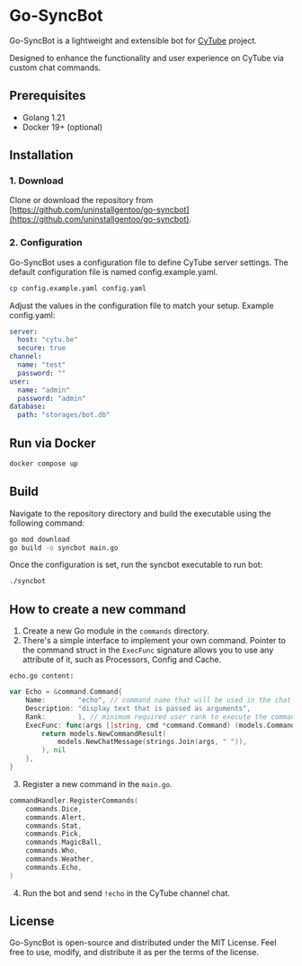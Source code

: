 # Go-SyncBot

Go-SyncBot is a lightweight and extensible bot for [CyTube](https://cytu.be/) project.

Designed to enhance the functionality and user experience on CyTube via custom chat commands. 

## Prerequisites
* Golang 1.21
* Docker 19+ (optional)

## Installation

### 1. Download

Clone or download the repository from [https://github.com/uninstallgentoo/go-syncbot](https://github.com/uninstallgentoo/go-syncbot).

### 2. Configuration
Go-SyncBot uses a configuration file to define CyTube server settings. The default configuration file is named config.example.yaml.

```bash
cp config.example.yaml config.yaml
```

Adjust the values in the configuration file to match your setup.
Example config.yaml:

``` yaml
server:
  host: "cytu.be"
  secure: true
channel:
  name: "test"
  password: ""
user:
  name: "admin"
  password: "admin"
database:
  path: "storages/bot.db"
```

## Run via Docker
```bash
docker compose up
```


## Build

Navigate to the repository directory and build the executable using the following command:

```bash
go mod download
go build -o syncbot main.go
```

Once the configuration is set, run the syncbot executable to run bot:

``` bash
./syncbot
```

## How to create a new command
1. Create a new Go module in the `commands` directory.
2. There's a simple interface to implement your own command. Pointer to the command struct in the `ExecFunc` signature allows you to use any attribute of it, such as Processors, Config and Cache.

`echo.go content:`
```go
var Echo = &command.Command{
	Name:        "echo", // command name that will be used in the chat
	Description: "display text that is passed as arguments",
	Rank:        1, // minimum required user rank to execute the command
	ExecFunc: func(args []string, cmd *command.Command) (models.CommandResult, error) {
		return models.NewCommandResult(
			models.NewChatMessage(strings.Join(args, " ")),
		), nil
	},
}
```
3. Register a new command in the `main.go`.
```go
commandHandler.RegisterCommands(
    commands.Dice,
    commands.Alert,
    commands.Stat,
    commands.Pick,
    commands.MagicBall,
    commands.Who,
    commands.Weather,
    commands.Echo,
)
```
4. Run the bot and send `!echo` in the CyTube channel chat.

## License
Go-SyncBot is open-source and distributed under the MIT License. Feel free to use, modify, and distribute it as per the terms of the license.

